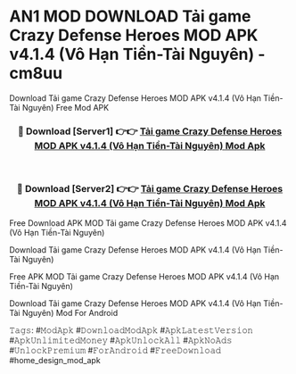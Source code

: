 # AN1 MOD DOWNLOAD Tải game Crazy Defense Heroes MOD APK v4.1.4 (Vô Hạn Tiền-Tài Nguyên) - cm8uu
Download Tải game Crazy Defense Heroes MOD APK v4.1.4 (Vô Hạn Tiền-Tài Nguyên) Free Mod APK

<div align="center">
<h3>🔴 Download [Server1] 👉👉 <a href="https://apk-comot.site?title=Tải_game_Crazy_Defense_Heroes_MOD_APK_v4.1.4_(Vô_Hạn_Tiền-Tài_Nguyên)">Tải game Crazy Defense Heroes MOD APK v4.1.4 (Vô Hạn Tiền-Tài Nguyên) Mod Apk</a></h3><br>

<h3>🔴 Download [Server2] 👉👉 <a href="https://apk-comot.site?title=Tải_game_Crazy_Defense_Heroes_MOD_APK_v4.1.4_(Vô_Hạn_Tiền-Tài_Nguyên)">Tải game Crazy Defense Heroes MOD APK v4.1.4 (Vô Hạn Tiền-Tài Nguyên) Mod Apk</a></h3>
</div>


Free Download APK MOD Tải game Crazy Defense Heroes MOD APK v4.1.4 (Vô Hạn Tiền-Tài Nguyên)

Download Tải game Crazy Defense Heroes MOD APK v4.1.4 (Vô Hạn Tiền-Tài Nguyên) 

Free APK MOD Tải game Crazy Defense Heroes MOD APK v4.1.4 (Vô Hạn Tiền-Tài Nguyên) 

Download Tải game Crazy Defense Heroes MOD APK v4.1.4 (Vô Hạn Tiền-Tài Nguyên) Mod For Android

𝚃𝚊𝚐𝚜: #𝙼𝚘𝚍𝙰𝚙𝚔 #𝙳𝚘𝚠𝚗𝚕𝚘𝚊𝚍𝙼𝚘𝚍𝙰𝚙𝚔 #𝙰𝚙𝚔𝙻𝚊𝚝𝚎𝚜𝚝𝚅𝚎𝚛𝚜𝚒𝚘𝚗 #𝙰𝚙𝚔𝚄𝚗𝚕𝚒𝚖𝚒𝚝𝚎𝚍𝙼𝚘𝚗𝚎𝚢 #𝙰𝚙𝚔𝚄𝚗𝚕𝚘𝚌𝚔𝙰𝚕𝚕 #𝙰𝚙𝚔𝙽𝚘𝙰𝚍𝚜 #𝚄𝚗𝚕𝚘𝚌𝚔𝙿𝚛𝚎𝚖𝚒𝚞𝚖 #𝙵𝚘𝚛𝙰𝚗𝚍𝚛𝚘𝚒𝚍 #𝙵𝚛𝚎𝚎𝙳𝚘𝚠𝚗𝚕𝚘𝚊𝚍 #home_design_mod_apk